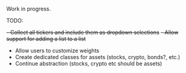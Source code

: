 Work in progress.

TODO:

~~- Collect all tickers and include them as dropdown selections~~
~~- Allow support for adding a list to a list~~
- Allow users to customize weights
- Create dedicated classes for assets (stocks, crypto, bonds?, etc.)
- Continue abstraction (stocks, crypto etc should be assets)